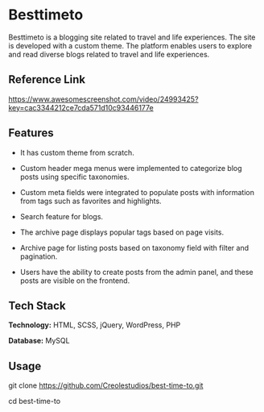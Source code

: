
# Besttimeto

Besttimeto is a blogging site related to travel and life experiences.
The site is developed with a custom theme. The platform enables users to explore and read diverse blogs related to travel and life experiences.


## Reference Link

https://www.awesomescreenshot.com/video/24993425?key=cac3344212ce7cda571d10c93446177e



## Features

- It has custom theme from scratch.

- Custom header mega menus were implemented to categorize blog posts using specific taxonomies.

- Custom meta fields were integrated to populate posts with information from tags such as favorites and highlights.

- Search feature for blogs.

- The archive page displays popular tags based on page visits.

- Archive page for listing posts based on taxonomy field with filter and pagination.

- Users have the ability to create posts from the admin panel, and these posts are visible on the frontend.



## Tech Stack

**Technology:** HTML, SCSS, jQuery, WordPress, PHP

**Database:** MySQL


## Usage

git clone https://github.com/Creolestudios/best-time-to.git

cd best-time-to



